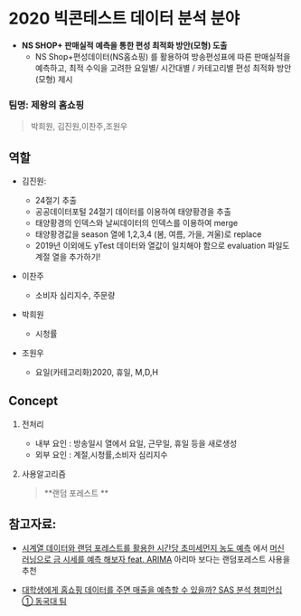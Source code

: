# 2020 빅콘테스트 데이터 분석 분야

- **NS SHOP+ 판매실적 예측을 통한 편성 최적화 방안(모형) 도출**
  - NS Shop+편성데이터(NS홈쇼핑) 를 활용하여 방송편성표에 따른
    판매실적을 예측하고, 최적 수익을 고려한 요일별/ 시간대별 / 카테고리별 편성
    최적화 방안(모형) 제시

### 팀명: 제왕의 홈쇼핑

> 박희원, 김진원,이찬주,조원우

## 역할

- 김진원:
  - 24절기 추출
  - 공공데이터포털 24절기 데이터를 이용하여 태양황경을 추출
  - 태양황경의 인덱스와 날씨데이터의 인덱스를 이용하여 merge
  - 태양황경값을 season 열에 1,2,3,4 (봄, 여름, 가을, 겨울)로 replace 
  - 2019년 이외에도 yTest 데이터와 열값이 일치해야 함으로 evaluation 파일도 계절 열을 추가하기!

- 이찬주
  - 소비자 심리지수, 주문량

- 박희원
  - 시청률 

- 조원우
  - 요일(카테고리화)2020, 휴일, M,D,H

## Concept

1. 전처리

   - 내부 요인 : 방송일시 열에서 요일, 근무일, 휴일 등을 새로생성
   - 외부 요인 :  계절,시청률,소비자 심리지수

2. 사용알고리즘

   > **랜덤 포레스트 **



## 참고자료:

- [시계열 데이터와 랜덤 포레스트를 활용한 시간당 초미세먼지 농도 예측](http://koreascience.or.kr/article/JAKO202013261020958.pdf) 에서 [머신 러닝으로 금 시세를 예측 해보자 feat. ARIMA](https://predictor-ver1.tistory.com/3) 아리마 보다는 랜덤포레스트 사용을 추천

- [대학생에게 홈쇼핑 데이터를 주면 매출을 예측할 수 있을까? SAS 분석 챔피언십 ① 동국대 팀](https://byline.network/2019/11/08-21/)